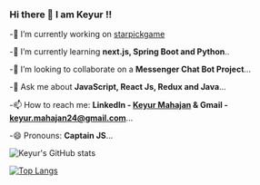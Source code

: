 ### Hi there 👋 I am Keyur !!

<!--
**KeyurMahajan1811/KeyurMahajan1811** is a ✨ _special_ ✨ repository because its `README.md` (this file) appears on your GitHub profile.

Here are some ideas to get you started:
-->

 -🔭 I’m currently working on [starpickgame](https://github.com/KeyurMahajan1811/starpickgame)
 
 -🌱 I’m currently learning **next.js, Spring Boot and Python**..  
 
 -👯 I’m looking to collaborate on a **Messenger Chat Bot Project**...  
 
 -💬 Ask me about **JavaScript, React Js, Redux and Java**...  
 
 -📫 How to reach me: **Linkedln - [Keyur Mahajan](https://www.linkedin.com/in/keyurmahajan?lipi=urn%3Ali%3Apage%3Ad_flagship3_profile_view_base_contact_details%3Bxg8aIAJJQvSfC1NFFu7aTA%3D%3D) & Gmail - keyur.mahajan24@gmail.com**...  
 
 -😄 Pronouns: **Captain JS**...    
   
     
       
       
 
 
 
![Keyur's GitHub stats](https://github-readme-stats.vercel.app/api?username=KeyurMahajan1811&show_icons=true&theme=tokyonight) 


[![Top Langs](https://github-readme-stats.vercel.app/api/top-langs/?username=KeyurMahajan1811&layout=compact)](https://github.com/KeyurMahajan1811/github-readme-stats)



